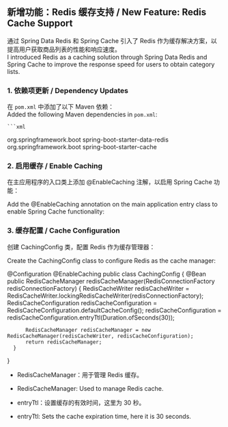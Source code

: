 ## 新增功能：Redis 缓存支持 / New Feature: Redis Cache Support

通过 Spring Data Redis 和 Spring Cache 引入了 Redis 作为缓存解决方案，以提高用户获取商品列表的性能和响应速度。  
I introduced Redis as a caching solution through Spring Data Redis and Spring Cache to improve the response speed for users to obtain category lists.

### 1. 依赖项更新 / Dependency Updates

在 `pom.xml` 中添加了以下 Maven 依赖：  
Added the following Maven dependencies in `pom.xml`:

    ```xml
<dependency>
    <groupId>org.springframework.boot</groupId>
    <artifactId>spring-boot-starter-data-redis</artifactId>
</dependency>

<dependency>
    <groupId>org.springframework.boot</groupId>
    <artifactId>spring-boot-starter-cache</artifactId>
</dependency>

### 2. 启用缓存 / Enable Caching
在主应用程序的入口类上添加 @EnableCaching 注解，以启用 Spring Cache 功能：

Add the @EnableCaching annotation on the main application entry class to enable Spring Cache functionality:

### 3. 缓存配置 / Cache Configuration
创建 CachingConfig 类，配置 Redis 作为缓存管理器：

Create the CachingConfig class to configure Redis as the cache manager:

  @Configuration
  @EnableCaching
  public class CachingConfig {
      @Bean
      public RedisCacheManager redisCacheManager(RedisConnectionFactory redisConnectionFactory) {
          RedisCacheWriter redisCacheWriter = RedisCacheWriter.lockingRedisCacheWriter(redisConnectionFactory);
          RedisCacheConfiguration redisCacheConfiguration = RedisCacheConfiguration.defaultCacheConfig();
          redisCacheConfiguration = redisCacheConfiguration.entryTtl(Duration.ofSeconds(30));
  
          RedisCacheManager redisCacheManager = new RedisCacheManager(redisCacheWriter, redisCacheConfiguration);
          return redisCacheManager;
      }
  }

* RedisCacheManager：用于管理 Redis 缓存。

* RedisCacheManager: Used to manage Redis cache.

* entryTtl：设置缓存的有效时间，这里为 30 秒。

* entryTtl: Sets the cache expiration time, here it is 30 seconds.

